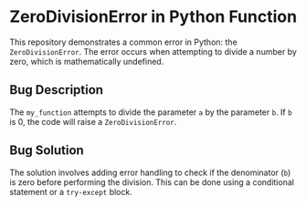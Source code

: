 # ZeroDivisionError in Python Function

This repository demonstrates a common error in Python: the `ZeroDivisionError`. The error occurs when attempting to divide a number by zero, which is mathematically undefined. 

## Bug Description

The `my_function` attempts to divide the parameter `a` by the parameter `b`. If `b` is 0, the code will raise a `ZeroDivisionError`. 

## Bug Solution

The solution involves adding error handling to check if the denominator (`b`) is zero before performing the division.  This can be done using a conditional statement or a `try-except` block.